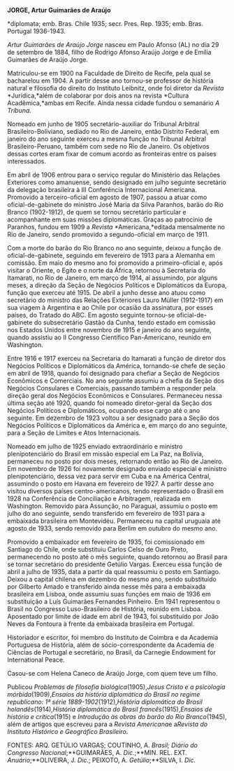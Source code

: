 **JORGE, Artur Guimarães de Araújo**

\*diplomata; emb. Bras. Chile 1935; secr. Pres. Rep. 1935; emb. Bras.
Portugal 1936-1943.

*Artur Guimarães de Araújo Jorge* nasceu em Paulo Afonso (AL) no dia 29
de setembro de 1884, filho de Rodrigo Afonso Araújo Jorge e de Emília
Guimarães de Araújo Jorge.

Matriculou-se em 1900 na Faculdade de Direito de Recife, pela qual se
bacharelou em 1904. A partir desse ano tornou-se professor de história
natural e filosofia do direito do Instituto Leibnitz, onde foi diretor
da *Revista* *Jurídica,*além de colaborar por dois anos na revista
*Cultura Acadêmica,*ambas em Recife. Ainda nessa cidade fundou o
semanário *A Tribuna.*

Nomeado em junho de 1905 secretário-auxiliar do Tribunal Arbitral
Brasileiro-Boliviano, sediado no Rio de Janeiro, então Distrito Federal,
em janeiro do ano seguinte exerceu a mesma função no Tribunal Arbitral
Brasileiro-Peruano, também com sede no Rio de Janeiro. Os objetivos
dessas cortes eram fixar de comum acordo as fronteiras entre os países
interessados.

Em abril de 1906 entrou para o serviço regular do Ministério das
Relações Exteriores como amanuense, sendo designado em julho seguinte
secretário da delegação brasileira à III Conferência Internacional
Americana. Promovido a terceiro-oficial em agosto de 1907, passou a
atuar como oficial-de-gabinete do ministro José Maria da Silva Paranhos,
barão do Rio Branco (1902-1912), de quem se tornou secretário particular
e acompanhante em suas missões diplomáticas. Graças ao patrocínio de
Paranhos, fundou em 1909 a *Revista* *Americana,*editada mensalmente no
Rio de Janeiro, sendo promovido a segundo-oficial em março de 1911.

Com a morte do barão do Rio Branco no ano seguinte, deixou a função de
oficial-de-gabinete, seguindo em fevereiro de 1913 para a Alemanha em
comissão. Em maio do mesmo ano foi promovido a primeiro-oficial e, após
visitar o Oriente, o Egito e o norte da África, retornou à Secretaria do
Itamarati, no Rio de Janeiro, em março de 1914, aí assumindo, por alguns
meses, a direção da Seção de Negócios Políticos e Diplomáticos da
Europa, função que exerceu até 1915. De abril a junho desse ano atuou
como secretário do ministro das Relações Exteriores Lauro Müller
(1912-1917) em sua viagem à Argentina e ao Chile por ocasião da
assinatura, por esses países, do Tratado do ABC. Em agosto seguinte
tornou-se oficial-de-gabinete do subsecretário Gastão da Cunha, tendo
estado em comissão nos Estados Unidos entre novembro de 1915 e janeiro
do ano seguinte, quando assistiu ao II Congresso Científico
Pan-Americano, reunido em Washington.

Entre 1916 e 1917 exerceu na Secretaria do Itamarati a função de diretor
dos Negócios Políticos e Diplomáticos da América, tornando-se chefe de
seção em abril de 1918, quando foi designado para chefiar a Seção de
Negócios Econômicos e Comerciais. No ano seguinte assumiu a chefia da
Seção dos Negócios Consulares e Comerciais, passando também a responder
pela direção geral dos Negócios Econômicos e Consulares. Permaneceu
nessa última seção até 1920, quando foi nomeado diretor-geral da Seção
dos Negócios Políticos e Diplomáticos, ocupando esse cargo até o ano
seguinte. Em dezembro de 1923 voltou a ser designado para a Seção dos
Negócios Políticos e Diplomáticos da América e, em março do ano
seguinte, para a Seção de Limites e Atos Internacionais.

Nomeado em julho de 1925 enviado extraordinário e ministro
plenipotenciário do Brasil em missão especial em La Paz, na Bolívia,
permaneceu no posto por dois meses, retornando então ao Rio de Janeiro.
Em novembro de 1926 foi novamente designado enviado especial e ministro
plenipotenciário, dessa vez para servir em Cuba e na América Central,
assumindo o posto em Havana em fevereiro de 1927. A partir desse ano
visitou diversos países centro-americanos, tendo representado o Brasil
em 1928 na Conferência de Conciliação e Arbitragem, realizada em
Washington. Removido para Assunção, no Paraguai, assumiu o posto em
julho do ano seguinte, sendo transferido em fevereiro de 1931 para a
embaixada brasileira em Montevidéu. Permaneceu na capital uruguaia até
agosto de 1933, sendo removido para Berlim em outubro do mesmo ano.

Promovido a embaixador em fevereiro de 1935, foi comissionado em
Santiago do Chile, onde substituiu Carlos Celso de Ouro Preto,
permanecendo no posto até o mês seguinte, quando retornou ao Brasil para
se tornar secretário do presidente Getúlio Vargas. Exerceu essa função
de abril a julho de 1935, data a partir da qual reassumiu o posto em
Santiago. Deixou a capital chilena em dezembro do mesmo ano, sendo
substituído por Gilberto Amado e transferido ainda nesse mês para a
embaixada brasileira em Lisboa, onde assumiu suas funções em maio de
1936 em substituição a Luís Guimarães Fernandes Pinheiro. Em 1941
representou o Brasil no Congresso Luso-Brasileiro de História, reunido
em Lisboa. Aposentado por limite de idade em abril de 1943, foi
substituído por João Neves da Fontoura à frente da embaixada brasileira
em Portugal.

Historiador e escritor, foi membro do Instituto de Coimbra e da Academia
Portuguesa de História, além de sócio-correspondente da Academia de
Ciências de Portugal e secretário, no Brasil, da Carnegie Endowment for
International Peace.

Casou-se com Helena Caneco de Araújo Jorge, com quem teve um filho.

Publicou *Problemas de filosofia biológica*(1905),*Jesus Cristo e a
psicologia mórbida*(1909),*Ensaios da história diplomática* *do Brasil
no regime republicano: 1ª série 1889-1902*(1912),*História diplomática
do* *Brasil holandês*(1914),*História diplomática* *do Brasil
francês*(1915),*Ensaios de história e* *crítica*(1915) e *Introdução às
obras do barão* *do Rio Branco*(1945), além de artigos que escreveu para
a *Revista Americana*e a*Revista* *do Instituto Histórico e Geográfico
Brasileiro.*

FONTES: ARQ. GETÚLIO VARGAS; COUTINHO, A. *Brasil; Diário do Congresso
Nacional*;**GUIMARÃES, A. *Dic.*;**MIN. REL. EXT. *Anuário*;**OLIVEIRA,
J. *Dic.*; PEIXOTO, A. *Getúlio*;**SILVA, I. *Dic.*

 

 
